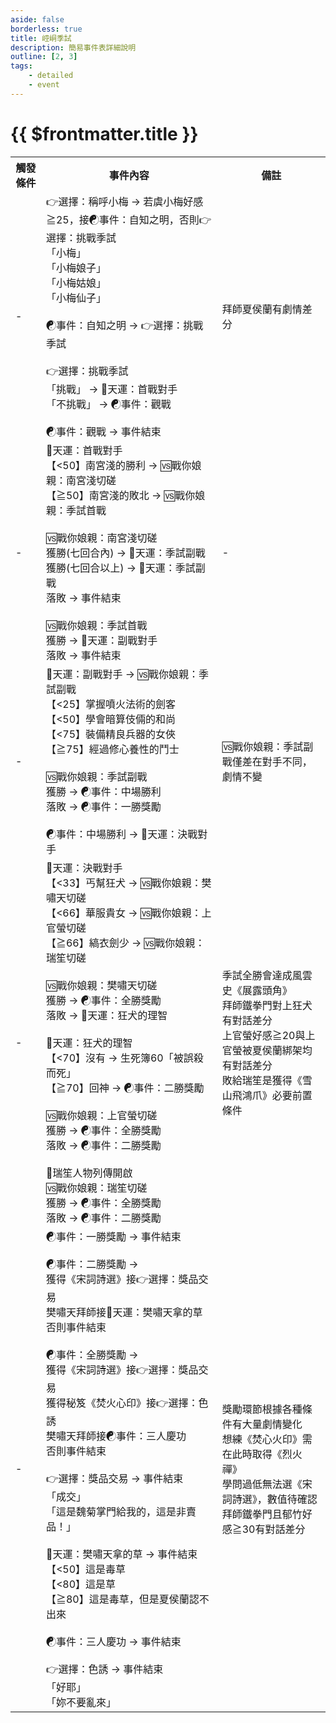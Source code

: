 ```yaml
---
aside: false
borderless: true
title: 崆峒季試
description: 簡易事件表詳細說明
outline: [2, 3]
tags:
    - detailed
    - event
---
```


# {{ $frontmatter.title }}

<Table class="timeline-table">
    <tr class="timeline-header">
        <th>觸發條件</th>
        <th>事件內容</th>
        <th>備註</th>
    </tr>
	<tr>
		<td>-</td>
		<td>
			👉選擇：稱呼小梅 → 若虞小梅好感≧25，接☯事件：自知之明，否則👉選擇：挑戰季試 <br>
			<span title="處世+1、嘴力+1、虞小梅-1、南宮淺+1">「小梅」 </span> <br>
			<span title="處世-1、虞小梅+1">「小梅娘子」 </span> <br>
			「小梅姑娘」 <br>
			<span title="處世-1、嘴力+1、道德-1、虞小梅-1、變心+4">「小梅仙子」 </span> <br>
			<br>
			<span title="虞小梅+2">☯事件：自知之明 → 👉選擇：挑戰季試 </span> <br>
			<br>
			👉選擇：挑戰季試 <br>
			「挑戰」 → 🎲天運：首戰對手<br>
			<span title="
性情-2、武學+2、南宮淺+1
拜師夏侯蘭：性情-2、夏侯蘭-?
			">「不挑戰」 → ☯事件：觀戰 </span> <br>
			<br>
			<span title="武學+10、心相+30">☯事件：觀戰 → 事件結束 </span> <br>
		</td>
		<td>拜師夏侯蘭有劇情差分</td>
	</tr>
	<tr>
		<td>-</td>
		<td>
			🎲天運：首戰對手 <br>
			【<50】南宮淺的勝利 → 🆚戰你娘親：南宮淺切磋 <br>
			【≧50】南宮淺的敗北 → 🆚戰你娘親：季試首戰 <br>
			<br>
			🆚戰你娘親：南宮淺切磋 <br>
			<span title="
武學+2、名聲+1、南宮淺-2
			">獲勝(七回合內) → 🎲天運：季試副戰 </span> <br>
			<span title="
武學+2、處世-1、南宮淺+1
道德≦40：南宮淺+2
			">獲勝(七回合以上) → 🎲天運：季試副戰 </span> <br>
			<span title="
處世-1、嘴力+1、名聲-1、南宮淺+1
拜師夏侯蘭：體力+1、 內力+1、輕功+1、武學+6、夏侯蘭-2、心相-50
			">落敗 → 事件結束 </span> <br>
			<br>
			🆚戰你娘親：季試首戰<br>
			<span title="武學+2、名聲+1">獲勝 → 🎲天運：副戰對手 </span> <br>
			落敗 → 事件結束 <br>
		</td>
		<td>-</td>
	</tr>
	<tr>
		<td>-</td>
		<td>
			🎲天運：副戰對手 → 🆚戰你娘親：季試副戰<br>
			【<25】掌握噴火法術的劍客 <br>
			【<50】學會暗算伎倆的和尚 <br>
			【<75】裝備精良兵器的女俠 <br>
			【≧75】經過修心養性的鬥士 <br>
			<br>
			🆚戰你娘親：季試副戰 <br>
			<span title="武學+4、名聲+2">獲勝 → ☯事件：中場勝利 </span> <br>
			<span title="
拜師奪魄門：南宮淺+？、心相-20
拜師夏侯蘭：體力+1、 內力+1、輕功+1、武學+6、夏侯蘭-2、心相-50
			">落敗 → ☯事件：一勝獎勵 </span> <br>
			<br>
			<span title="
拜師鐵拳門且郁竹好感≧30：郁竹+2
拜師飛天門且虞小梅好感≧25：虞小梅+2
			">☯事件：中場勝利 → 🎲天運：決戰對手 </span> <br>
		</td>
		<td>🆚戰你娘親：季試副戰僅差在對手不同，劇情不變</td>
	</tr>
	<tr>
		<td>-</td>
		<td>
			🎲天運：決戰對手 <br>
			【<33】丐幫狂犬 → 🆚戰你娘親：樊嘯天切磋<br>
			<span title="上官螢好感<20：上官螢+1">【<66】華服貴女  → 🆚戰你娘親：上官螢切磋</span> <br>
			【≧66】縞衣劍少 → 🆚戰你娘親：瑞笙切磋<br>
			<br>
			🆚戰你娘親：樊嘯天切磋 <br>
			<span title="武學+8、名聲+2">獲勝 → ☯事件：全勝獎勵 </span> <br>
			落敗 → 🎲天運：狂犬的理智 <br>
			<br>
			<span title="樊嘯天好感正向補正">🎲天運：狂犬的理智 </span> <br>
			【<70】沒有 → 生死簿60「被誤殺而死」 <br>
			【≧70】回神 → ☯事件：二勝獎勵 <br>
			<br>
			🆚戰你娘親：上官螢切磋 <br>
			<span title="武學+5、處世+1、名聲+2、上官螢-2">獲勝 → ☯事件：全勝獎勵 </span> <br>
			<span title="武學+2、處世-1、上官螢+2">落敗 → ☯事件：二勝獎勵 </span> <br>
			<br>
			📖瑞笙人物列傳開啟<br>
			🆚戰你娘親：瑞笙切磋 <br>
			獲勝 → ☯事件：全勝獎勵 <br>
			<span title="武學+4、瑞笙+1、心相-30">落敗 → ☯事件：二勝獎勵 </span> <br>
		</td>
		<td>
			季試全勝會達成風雲史《展露頭角》 <br>
			拜師鐵拳門對上狂犬有對話差分 <br>
			上官螢好感≧20與上官螢被夏侯蘭綁架均有對話差分 <br>
			敗給瑞笙是獲得《雪山飛鴻爪》必要前置條件 <br>
		</td>
	</tr>
	<tr>
		<td>-</td>
		<td>
			<span title="
拜師飛天門且虞小梅好感<25：心相-20、秘笈《飛天腳》
拜師飛天門且虞小梅好感≧25：秘笈《烈火禪》
拜師玄功門：道具【文房四寶】
拜師鐵拳門：秘笈《鐵臂神拳》
拜師鐵拳門、心上人郁竹、郁竹好感≧30：郁竹好感+2
			">☯事件：一勝獎勵 → 事件結束 </span> <br>
			<br>
			<span title="
拜師飛天門且虞小梅好感<25：秘笈《烈火禪》
拜師飛天門且虞小梅好感≧25：秘笈《仙鶴迷蹤拳》
拜師玄功門：道具【文房四寶】、秘笈《孔夫子劍》、秘笈《宋詞詩選》擇一
拜師鐵拳門：秘笈《崆峒玄兵鍛法》
拜師夏侯蘭、打輸瑞笙：心相-20
拜師夏侯蘭、打輸上官螢：體力+2、內力+1、修養+1、心相-50
拜師夏侯蘭、打輸樊嘯天：內力+3
			">☯事件：二勝獎勵 → </span> <br>
			獲得《宋詞詩選》接👉選擇：獎品交易 <br>
			樊嘯天拜師接🎲天運：樊嘯天拿的草 <br>
			否則事件結束  <br>
			<br>
			<span title="
拜師飛天門且虞小梅好感<25：秘笈《仙鶴迷蹤拳》
拜師飛天門且虞小梅好感≧25：秘笈《焚火心印》
拜師玄功門：道具【文房四寶】、秘笈《孔夫子劍》、秘笈《宋詞詩選》擇一
拜師玄功門、打贏上官螢：道具【文房四寶】、秘笈《孔夫子劍》擇一
拜師鐵拳門：性情-1、道具【小竹按摩券】
拜師夏侯蘭：名聲+2、變心+9、道具【崆峒磨樂喝】
拜師夏侯蘭、心上人夏侯蘭：名聲+2、夏侯蘭+4、心相+80、道具【崆峒磨樂喝】
			">☯事件：全勝獎勵 → </span> <br>
			獲得《宋詞詩選》接👉選擇：獎品交易 <br>
			獲得秘笈《焚火心印》接👉選擇：色誘 <br>
			樊嘯天拜師接☯事件：三人慶功 <br>
			否則事件結束 <br>
			<br>
			👉選擇：獎品交易 → 事件結束 <br>
			<span title="上官螢好感+?、魏菊好感-?、門派資產+500、貢獻+20">「成交」 </span> <br>
			<span title="性情+?、上官螢好感-?、魏菊好感+?">「這是魏菊掌門給我的，這是非賣品！」 </span> <br>
			<br>
			🎲天運：樊嘯天拿的草 → 事件結束 <br>
			【<50】這是毒草 <br>
			【<80】這是草 <br>
			<span title="
煉丹<120：樊嘯天+3
煉丹≧120：夏侯蘭+1
			">【≧80】這是毒草，但是夏侯蘭認不出來 </span> <br>
			<br>
			<span title="
名聲+2
心上人夏侯蘭：心相+10
			">☯事件：三人慶功 → 事件結束 </span> <br>
			<br>
			👉選擇：色誘 → 事件結束 <br>
			<span title="道德-2、處世+1、性情+1、虞小梅-2、💞變心+10">「好耶」 </span> <br>
			<span title="道德+1、處世-1">「妳不要亂來」 </span> <br>
		</td>
		<td>
			獎勵環節根據各種條件有大量劇情變化 <br>
			想練《焚心火印》需在此時取得《烈火禪》 <br>
			學問過低無法選《宋詞詩選》，數值待確認 <br>
			拜師鐵拳門且郁竹好感≧30有對話差分 <br>
		</td>
	</tr>
</table>
